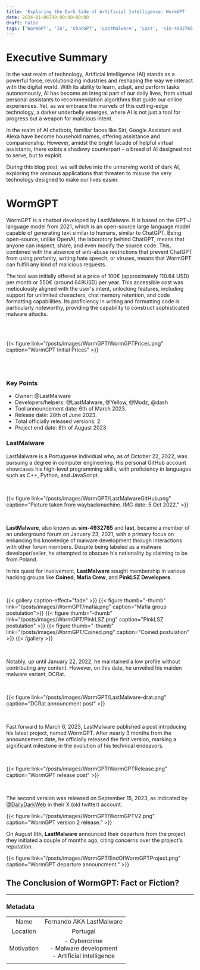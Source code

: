 ```yaml
---
title: 'Exploring the Dark Side of Artificial Intelligence: WormGPT'
date: 2024-01-06T00:00:00+00:00
draft: False
tags: ['WormGPT', 'IA', 'ChatGPT', 'LastMalware', 'Last', 'sim-4932765', 'SecurityResearching', 'DarkWeb', 'DeepWeb', 'UndergroundForum']
---
```


# Executive Summary

In the vast realm of technology, Artificial Intelligence (AI) stands as a powerful force, revolutionizing industries and reshaping the way we interact with the digital world. With its ability to learn, adapt, and perform tasks autonomously, AI has become an integral part of our daily lives, from virtual personal assistants to recommendation algorithms that guide our online experiences. Yet, as we embrace the marvels of this cutting-edge technology, a darker underbelly emerges, where AI is not just a tool for progress but a weapon for malicious intent.

In the realm of AI chatbots, familiar faces like Siri, Google Assistant and Alexa have become household names, offering assistance and companionship. However, amidst the bright facade of helpful virtual assistants, there exists a shadowy counterpart – a breed of AI designed not to serve, but to exploit. 

During this blog post, we will delve into the unnerving world of dark AI, exploring the ominous applications that threaten to misuse the very technology designed to make our lives easier.


# WormGPT

WormGPT is a chatbot developed by LastMalware. It is based on the GPT-J language model from 2021, which is an open-source large language model capable of generating text similar to humans, similar to ChatGPT. Being open-source, unlike OpenAI, the laboratory behind ChatGPT, means that anyone can inspect, share, and even modify the source code. This, combined with the absence of anti-abuse restrictions that prevent ChatGPT from using profanity, writing hate speech, or viruses, means that WormGPT can fulfill any kind of malicious requests.

The tool was initially offered at a price of 100€ (approximately 110.64 USD) per month or 550€ (around 649USD) per year. This accessible cost was meticulously aligned with the user's intent, unlocking features, including support for unlimited characters, chat memory retention, and code formatting capabilities. Its proficiency in writing and formatting code is particularly noteworthy, providing the capability to construct sophisticated malware attacks.

<br>
<br>

  {{< figure link="/posts/images/WormGPT/WormGPTPrices.png" caption="WormGPT Initial Prices" >}}

<br>
<br>

### Key Points

 - Owner: @LastMalware
 - Developers/helpers: @LastMalware, @Yellow, @Modz, @dash
 - Tool announcement date: 6th of March 2023.
 - Release date: 28th of June 2023.
 - Total officially released versions: 2
 - Project end date: 8th of August 2023

### LastMalware

LastMalware is a Portuguese individual who, as of October 22, 2022, was pursuing a degree in computer engineering. His personal GitHub account showcases his high-level programming skills, with proficiency in languages such as C++, Python, and JavaScript.

<br>

{{< figure link="/posts/images/WormGPT/LastMalwareGitHub.png" caption="Picture taken from waybackmachine. IMG date: 5 Oct 2022." >}}

<br>

**LastMalware**, also known as **sim-4932765** and **last**, became a member of an underground forum on January 23, 2021, with a primary focus on enhancing his knowledge of malware development through interactions with other forum members. Despite being labeled as a malware developer/seller, he attempted to obscure his nationality by claiming to be from Poland.

In his quest for involvement, **LastMalware** sought membership in various hacking groups like **Coined**, **Mafia Crew**, and **PinkLSZ Developers**. 

<br>

{{< gallery caption-effect="fade" >}}
  {{< figure thumb="-thumb" link="/posts/images/WormGPT/mafia.png" caption="Mafia group postulation">}}
  {{< figure thumb="-thumb" link="/posts/images/WormGPT/PinkLSZ.png" caption="PinkLSZ postulation" >}}
  {{< figure thumb="-thumb" link="/posts/images/WormGPT/Coined.png" caption="Coined postulation" >}}
{{< /gallery >}}

<br>

Notably, up until January 22, 2022, he maintained a low profile without contributing any content. However, on this date, he unveiled his maiden malware variant, DCRat.

<br>

{{< figure link="/posts/images/WormGPT/LastMalware-drat.png" caption="DCRat announcment post" >}}

<br>

Fast forward to March 6, 2023, LastMalware published a post introducing his latest project, named WormGPT. After nearly 3 months from the announcement date, he officially released the first version, marking a significant milestone in the evolution of his technical endeavors. 

<br>

  {{< figure link="/posts/images/WormGPT/WormGPTRelease.png" caption="WormGPT release post" >}}

<br>

The second version was released on September 15, 2023, as indicated by [@DailyDarkWeb](https://twitter.com/DailyDarkWeb/status/1702728987708104902?ref_src=twsrc%5Etfw%7Ctwcamp%5Etweetembed%7Ctwterm%5E1702728987708104902%7Ctwgr%5Eb2ed277770628a2c729eb497720ef512acc323f7%7Ctwcon%5Es1_&ref_url=https%3A%2F%2Fcybersecuritynews.com%2Fai-tool-wormgpt-v2%2F) in their X (old twitter) account.

{{< figure link="/posts/images/WormGPT/WormGPTV2.png" caption="WormGPT version 2 release." >}}

On August 8th, **LastMalware** announced their departure from the project they initiated a couple of months ago, citing concerns over the project's reputation.

{{< figure link="/posts/images/WormGPT/EndOfWormGPTProject.png" caption="WormGPT departure announcment." >}}


## The Conclusion of WormGPT: Fact or Fiction?






---

### Metadata

| | |
|:-: | :-:| 
| Name | Fernando AKA LastMalware |
| Location | Portugal |
| Motivation | - Cybercrime <br> - Malware development <br> - Artificial Intelligence|
| | |